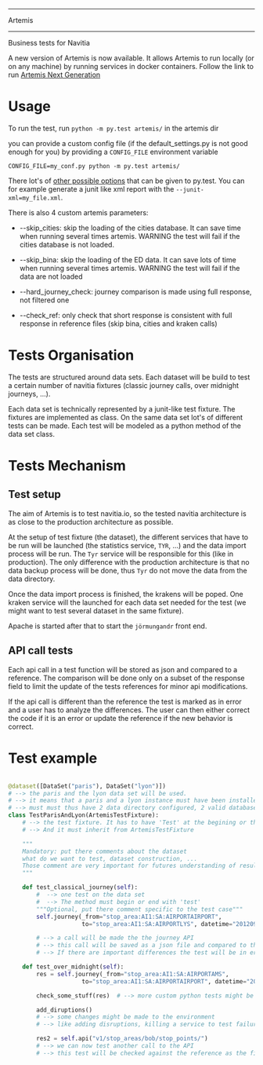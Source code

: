 *******
Artemis
*******

Business tests for Navitia

A new version of Artemis is now available. It allows Artemis to run locally (or on any machine) by running services in docker containers.
Follow the link to run [Artemis Next Generation](https://github.com/CanalTP/artemis/blob/master/artemis/readme.md)

Usage
=====

To run the test, run
``python -m py.test artemis/``
in the artemis dir

you can provide a custom config file (if the default_settings.py is not good enough for you) by providing a ``CONFIG_FILE`` environment variable

``CONFIG_FILE=my_conf.py python -m py.test artemis/``

There lot's of [other possible options](http://pytest.org/) that can be given to py.test. You can for example generate a junit like xml report with the ``--junit-xml=my_file.xml``.

There is also 4 custom artemis parameters:

 * --skip_cities: skip the loading of the cities database. It can save time when running several times artemis.
 WARNING the test will fail if the cities database is not loaded.

 * --skip_bina: skip the loading of the ED data. It can save lots of time when running several times artemis.
 WARNING the test will fail if the data are not loaded

 * --hard_journey_check: journey comparison is made using full response, not filtered one

 * --check_ref: only check that short response is consistent with full response in reference files (skip bina, cities and kraken calls)

Tests Organisation
==================

The tests are structured around data sets. Each dataset will be build to test a certain number of navitia fixtures (classic journey calls, over midnight journeys, ...).

Each data set is technically represented by a junit-like test fixture. The fixtures are implemented as class.
On the same data set lot's of different tests can be made. Each test will be modeled as a python method of the data set class.

Tests Mechanism
===============

Test setup
----------

The aim of Artemis is to test navitia.io, so the tested navitia architecture is as close to the production architecture as possible.

At the setup of test fixture (the dataset), the different services that have to be run will be launched (the statistics service, ``TYR``, ...)
and the data import process will be run. The ``Tyr`` service will be responsible for this (like in production).
 The only difference with the production architecture is that no data backup process will be done, thus ``Tyr`` do not move the data from the data directory.

Once the data import process is finished, the krakens will be poped. One kraken service will the launched for each data set needed for the test (we might want to test several dataset in the same fixture).

Apache is started after that to start the ``jörmungandr`` front end.

API call tests
--------------

Each api call in a test function will be stored as json and compared to a reference.
The comparison will be done only on a subset of the response field to limit the update of the tests references for minor api modifications.

If the api call is different than the reference the test is marked as in error and a user has to analyze the differences.
The user can then either correct the code if it is an error or update the reference if the new behavior is correct.

Test example
============

````python

@dataset([DataSet("paris"), DataSet("lyon")])
# --> the paris and the lyon data set will be used.
# --> it means that a paris and a lyon instance must have been installed
# --> must must thus have 2 data directory configured, 2 valid database and 2 kraken services: kraken_paris, kraken_lyon
class TestParisAndLyon(ArtemisTestFixture):
    # --> the test fixture. It has to have 'Test' at the begining or the end of its name
    # --> And it must inherit from ArtemisTestFixture

    """
    Mandatory: put there comments about the dataset
    what do we want to test, dataset construction, ...
    Those comment are very important for futures understanding of results differences
    """

    def test_classical_journey(self):
        #  --> one test on the data set
        #  --> The method must begin or end with 'test'
        """Optional, put there comment specific to the test case"""
        self.journey(_from="stop_area:AI1:SA:AIRPORTAIRPORT",
                     to="stop_area:AI1:SA:AIRPORTLYS", datetime="20120904T0700")

        # --> a call will be made the the journey API
        # --> this call will be saved as a json file and compared to the reference for this call
        # --> If there are important differences the test will be in error

    def test_over_midnight(self):
        res = self.journey(_from="stop_area:AI1:SA:AIRPORTAMS",
                     to="stop_area:AI1:SA:AIRPORTAIRPORT", datetime="20120904T0900")

        check_some_stuff(res)  # --> more custom python tests might be made

        add_diruptions()
        # --> some changes might be made to the environment
        # --> like adding disruptions, killing a service to test failure recovery, adding data, ...

        res2 = self.api("v1/stop_areas/bob/stop_points/")
        # --> we can now test another call to the API
        # --> this test will be checked against the reference as the first call

````
